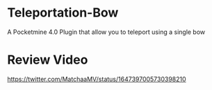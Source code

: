 # Teleportation-Bow
A Pocketmine 4.0 Plugin that allow you to teleport using a single bow
# Review Video
https://twitter.com/MatchaaMV/status/1647397005730398210
